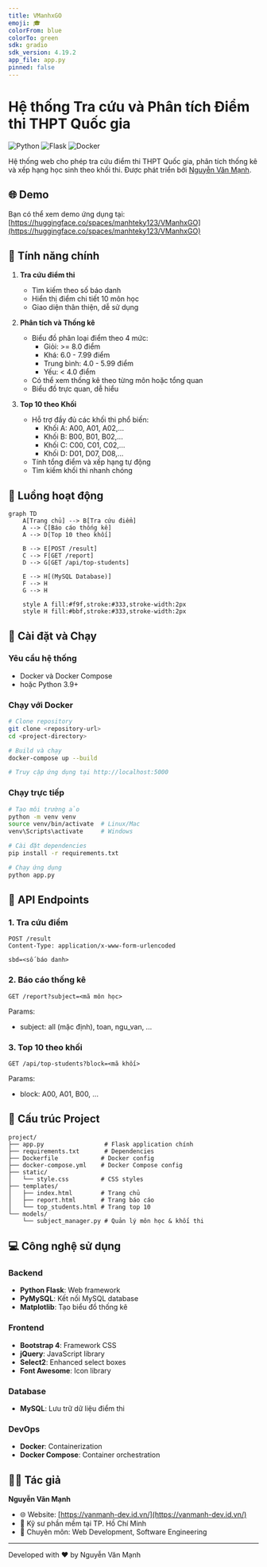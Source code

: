 ```yaml
---
title: VManhxGO
emoji: 🎓
colorFrom: blue
colorTo: green
sdk: gradio
sdk_version: 4.19.2
app_file: app.py
pinned: false
---
```

# Hệ thống Tra cứu và Phân tích Điểm thi THPT Quốc gia

![Python](https://img.shields.io/badge/python-v3.9-blue.svg)
![Flask](https://img.shields.io/badge/flask-v2.0.1-green.svg)
![Docker](https://img.shields.io/badge/docker-ready-brightgreen.svg)

Hệ thống web cho phép tra cứu điểm thi THPT Quốc gia, phân tích thống kê và xếp hạng học sinh theo khối thi. Được phát triển bởi [Nguyễn Văn Mạnh](https://vanmanh-dev.id.vn/).

## 🌐 Demo

Bạn có thể xem demo ứng dụng tại: [https://huggingface.co/spaces/manhteky123/VManhxGO](https://huggingface.co/spaces/manhteky123/VManhxGO)


## 🌟 Tính năng chính

1. **Tra cứu điểm thi**
   - Tìm kiếm theo số báo danh
   - Hiển thị điểm chi tiết 10 môn học
   - Giao diện thân thiện, dễ sử dụng

2. **Phân tích và Thống kê**
   - Biểu đồ phân loại điểm theo 4 mức:
     * Giỏi: >= 8.0 điểm
     * Khá: 6.0 - 7.99 điểm
     * Trung bình: 4.0 - 5.99 điểm
     * Yếu: < 4.0 điểm
   - Có thể xem thống kê theo từng môn hoặc tổng quan
   - Biểu đồ trực quan, dễ hiểu

3. **Top 10 theo Khối**
   - Hỗ trợ đầy đủ các khối thi phổ biến:
     * Khối A: A00, A01, A02,...
     * Khối B: B00, B01, B02,...
     * Khối C: C00, C01, C02,...
     * Khối D: D01, D07, D08,...
   - Tính tổng điểm và xếp hạng tự động
   - Tìm kiếm khối thi nhanh chóng

## 🔄 Luồng hoạt động

```mermaid
graph TD
    A[Trang chủ] --> B[Tra cứu điểm]
    A --> C[Báo cáo thống kê]
    A --> D[Top 10 theo khối]
    
    B --> E[POST /result]
    C --> F[GET /report]
    D --> G[GET /api/top-students]
    
    E --> H[(MySQL Database)]
    F --> H
    G --> H

    style A fill:#f9f,stroke:#333,stroke-width:2px
    style H fill:#bbf,stroke:#333,stroke-width:2px
```

## 🚀 Cài đặt và Chạy

### Yêu cầu hệ thống
- Docker và Docker Compose
- hoặc Python 3.9+

### Chạy với Docker

```bash
# Clone repository
git clone <repository-url>
cd <project-directory>

# Build và chạy
docker-compose up --build

# Truy cập ứng dụng tại http://localhost:5000
```

### Chạy trực tiếp

```bash
# Tạo môi trường ảo
python -m venv venv
source venv/bin/activate  # Linux/Mac
venv\Scripts\activate     # Windows

# Cài đặt dependencies
pip install -r requirements.txt

# Chạy ứng dụng
python app.py
```

## 📡 API Endpoints

### 1. Tra cứu điểm
```http
POST /result
Content-Type: application/x-www-form-urlencoded

sbd=<số báo danh>
```

### 2. Báo cáo thống kê
```http
GET /report?subject=<mã môn học>
```
Params:
- subject: all (mặc định), toan, ngu_van, ...

### 3. Top 10 theo khối
```http
GET /api/top-students?block=<mã khối>
```
Params:
- block: A00, A01, B00, ...
## 📂 Cấu trúc Project

```
project/
├── app.py                 # Flask application chính
├── requirements.txt       # Dependencies
├── Dockerfile            # Docker config
├── docker-compose.yml    # Docker Compose config
├── static/
│   └── style.css         # CSS styles
├── templates/
│   ├── index.html        # Trang chủ
│   ├── report.html       # Trang báo cáo
│   └── top_students.html # Trang top 10
└── models/
    └── subject_manager.py # Quản lý môn học & khối thi
```

## 💻 Công nghệ sử dụng

### Backend
- **Python Flask**: Web framework
- **PyMySQL**: Kết nối MySQL database
- **Matplotlib**: Tạo biểu đồ thống kê

### Frontend
- **Bootstrap 4**: Framework CSS
- **jQuery**: JavaScript library
- **Select2**: Enhanced select boxes
- **Font Awesome**: Icon library

### Database
- **MySQL**: Lưu trữ dữ liệu điểm thi

### DevOps
- **Docker**: Containerization
- **Docker Compose**: Container orchestration

## 👨‍💻 Tác giả

**Nguyễn Văn Mạnh**
- 🌐 Website: [https://vanmanh-dev.id.vn/](https://vanmanh-dev.id.vn/)
- 💼 Kỹ sư phần mềm tại TP. Hồ Chí Minh
- 🎯 Chuyên môn: Web Development, Software Engineering

---
Developed with ❤️ by Nguyễn Văn Mạnh
```
